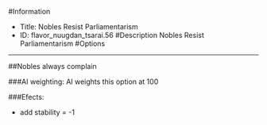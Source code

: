 #Information
 - Title: Nobles Resist Parliamentarism
 - ID: flavor_nuugdan_tsarai.56
#Description
Nobles Resist Parliamentarism
#Options

___
##Nobles always complain

###AI weighting:
AI weights this option at 100


###Efects:<ul><li>add stability = -1</li></ul>
